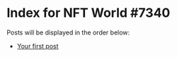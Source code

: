 # Index for NFT World #7340
Posts will be displayed in the order below:

- [Your first post](./001-first.md)

